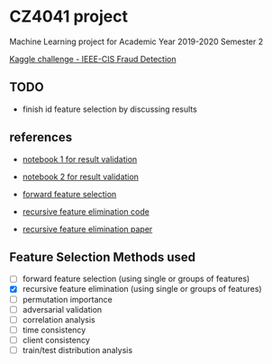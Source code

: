 # CZ4041 project

Machine Learning project for Academic Year 2019-2020 Semester 2

[Kaggle challenge - IEEE-CIS Fraud Detection](https://www.kaggle.com/c/ieee-fraud-detection)

## TODO

- finish id feature selection by discussing results

## references

- [notebook 1 for result validation](https://www.kaggle.com/artgor/eda-and-models)
- [notebook 2 for result validation](https://www.kaggle.com/cdeotte/xgb-fraud-with-magic-0-9600)

- [forward feature selection](https://towardsdatascience.com/feature-importance-and-forward-feature-selection-752638849962)
- [recursive feature elimination code](https://towardsdatascience.com/feature-selection-in-python-recursive-feature-elimination-19f1c39b8d15)
- [recursive feature elimination paper](https://link.springer.com/content/pdf/10.1023%2FA%3A1012487302797.pdf)

## Feature Selection Methods used

- [ ] forward feature selection (using single or groups of features)
- [x] recursive feature elimination (using single or groups of features)
- [ ] permutation importance
- [ ] adversarial validation
- [ ] correlation analysis
- [ ] time consistency
- [ ] client consistency
- [ ] train/test distribution analysis

